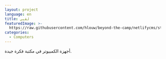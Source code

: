 ```yaml
---
layout: project
language: en
title: لقبي
featuredImage: >-
  https://raw.githubusercontent.com/hlouw/beyond-the-camp/netlifycms/static/img/library_square.jpg
categories:
  - Computers
---
```

أجهزة الكمبيوتر في مكتبة فكرة جيدة.